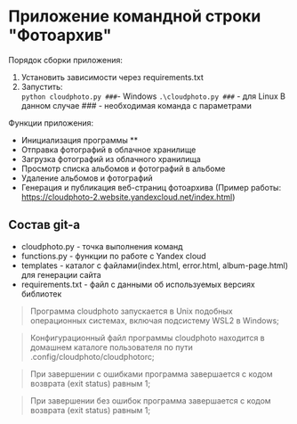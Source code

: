 # Приложение командной строки "Фотоархив"

Порядок сборки приложения:
1. Установить зависимости через requirements.txt
2. Запустить:  
``` python cloudphoto.py ### ```- Windows
``` .\cloudphoto.py ### ```  - для Linux
В данном случае *###* - необходимая команда с параметрами 

Функции приложения:

- Инициализация программы **
- Отправка фотографий в облачное хранилище
- Загрузка фотографий из облачного хранилища
- Просмотр списка альбомов и фотографий в альбоме
- Удаление альбомов и фотографий
- Генерация и публикация веб-страниц фотоархива (Пример работы: https://cloudphoto-2.website.yandexcloud.net/index.html)

## Состав git-а

- cloudphoto.py - точка выполнения команд
- functions.py - функции по работе с Yandex cloud
- templates - каталог с файлами(index.html, error.html, album-page.html) для генерации сайта
- requirements.txt - файл с данными об используемых версиях библиотек

> Программа cloudphoto запускается в Unix подобных операционных системах, включая подсистему WSL2 в Windows;

> Конфигурационный файл программы cloudphoto находится в домашнем каталоге пользователя по пути .config/cloudphoto/cloudphotorc;

> При завершении с ошибками программа завершается с кодом возврата (exit status) равным 1;

> При завершении без ошибок программа завершается с кодом возврата (exit status) равным 1;
